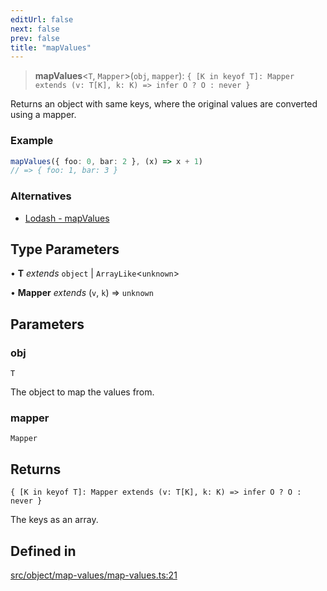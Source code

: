 ```yaml
---
editUrl: false
next: false
prev: false
title: "mapValues"
---
```


> **mapValues**\<`T`, `Mapper`\>(`obj`, `mapper`): `{ [K in keyof T]: Mapper extends (v: T[K], k: K) => infer O ? O : never }`

Returns an object with same keys, where the original values are converted using a mapper.

### Example
```ts
mapValues({ foo: 0, bar: 2 }, (x) => x + 1)
// => { foo: 1, bar: 3 }
```

### Alternatives
- [Lodash - mapValues](https://lodash.com/docs/4.17.15#mapValues)

## Type Parameters

• **T** *extends* `object` \| `ArrayLike`\<`unknown`\>

• **Mapper** *extends* (`v`, `k`) => `unknown`

## Parameters

### obj

`T`

The object to map the values from.

### mapper

`Mapper`

## Returns

`{ [K in keyof T]: Mapper extends (v: T[K], k: K) => infer O ? O : never }`

The keys as an array.

## Defined in

[src/object/map-values/map-values.ts:21](https://github.com/skyleague/axioms/blob/75fb1c5c977f1940e84e5cdcef2be336d1fd81da/src/object/map-values/map-values.ts#L21)
